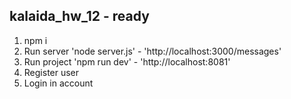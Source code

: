kalaida_hw_12 - ready
-

1. npm i
2. Run server 'node server.js' - 'http://localhost:3000/messages'
3. Run project 'npm run dev' - 'http://localhost:8081'
4. Register user
5. Login in account